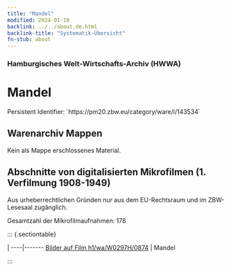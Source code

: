 ```yaml
---
title: "Mandel"
modified: 2024-01-19
backlink: ../../about.de.html
backlink-title: "Systematik-Übersicht"
fn-stub: about
---
```


### Hamburgisches Welt-Wirtschafts-Archiv (HWWA)

# Mandel

<div class="hint">Persistent Identifier: `https://pm20.zbw.eu/category/ware/i/143534`</div>







## Warenarchiv Mappen





Kein als Mappe erschlossenes Material.



<a id="filmsections" />

## Abschnitte von digitalisierten Mikrofilmen (1. Verfilmung 1908-1949)

<p>Aus urheberrechtlichen Gründen nur aus dem EU-Rechtsraum und im ZBW-Lesesaal zugänglich.</p>


<p>Gesamtzahl der Mikrofilmaufnahmen: 178</p>





::: {.sectiontable}

 | 
----|-------
<a class="btn" href="https://pm20.zbw.eu/film/h1/wa/W0297H/0874" rel="nofollow">Bilder auf Film h1/wa/W0297H/0874</a> | Mandel


:::
















